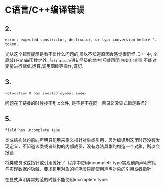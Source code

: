 # C语言/C++编译错误

## 2.

```
error: expected constructor, destructor, or type conversion before '.' token.
```

光从这个错误提示是看不出什么问题的,所以不知道原因会感觉很奇怪. C++中, 全局域(在main函数之外, 与`#include`语句平级的地方)只能声明,初始化变量,不能对变量进行赋值,运算,调用函数等操作,谨记.

## 3.

```
relocation 0 has invalid symbol index
```

问题在于链接的时候找不到.o文件, 是不是不在同一目录又没显式指定路径?

## 5.

```
field has incomplete type
```

类或结构体的前向声明只能用来定义指针对象或引用，因为编译到这里时还没有发现定义，不知道该类或者结构的内部成员，没有办法具体的构造一个对象，所以会报错.

将类成员改成指针或引用就好了. 程序中使用incomplete type实现前向声明有助与实现数据的隐藏，要求调用对象的程序段只能使用声明对象的引用或者指针.

在显式声明异常规范的时候不能使用incomplete type.
